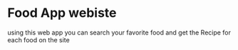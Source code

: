 # Food App webiste

using this web app you can search your favorite food and get the Recipe for each food on the site 
